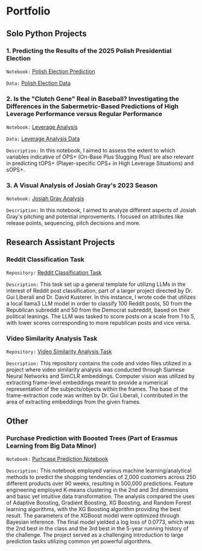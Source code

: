 # Portfolio

## Solo Python Projects

### 1. Predicting the Results of the 2025 Polish Presidential Election
`Notebook:` [Polish Election Prediction](https://nbviewer.org/github/alexapostol095/Projects/blob/main/polish_election_prediction_notebook.ipynb?/flush_cache=true)

`Data:` [Polish Election Data](https://github.com/alexapostol095/Projects/tree/main/polish_election_data)

### 2. Is the "Clutch Gene" Real in Baseball? Investigating the Differences in the Sabermetric-Based Predictions of High Leverage Performance versus Regular Performance
`Notebook:` [Leverage Analysis](https://nbviewer.org/github/alexapostol095/Projects/blob/main/leverage_notebook.ipynb)

`Data:` [Leverage Analysis Data](https://github.com/alexapostol095/Projects/blob/main/leverage_data.zip)

`Description:` In this notebook, I aimed to assess the extent to which variables indicative of OPS+ (On-Base Plus Slugging Plus) are also relevant in predicting tOPS+ (Player-specific OPS+ in High Leverage Situations) and sOPS+. 

### 3. A Visual Analysis of Josiah Gray's 2023 Season
`Notebook:` [Josiah Gray Analysis](https://nbviewer.org/github/alexapostol095/Projects/blob/main/josiah_analysis.ipynb)

`Description:` In this notebook, I aimed to analyze different aspects of Josiah Gray's pitching and potential improvements. I focused on attributes like release points, sequencing, pitch decisions and more. 

## Research Assistant Projects

### Reddit Classification Task

`Repository:` [Reddit Classification Task](https://github.com/alexapostol095/reddit_classification_template/tree/main)

`Description:` This task set up a general template for utilizng LLMs in the interest of Reddit post classification, part of a larger project directed by Dr. Gui Liberali and Dr. David Kusterer. In this instance, I wrote code that utilizes a local llama3 LLM model in order to classify 100 Reddit posts, 50 from the Republican subreddit and 50 from the Democrat subreddit, based on their political leanings. The LLM was tasked to score posts on a scale from 1 to 5, with lower scores corresponding to more republican posts and vice versa. 

### Video Similarity Analysis Task

`Repository:` [Video Similarity Analysis Task](https://github.com/alexapostol095/video_similarity_analysis)

`Description:` This repository contains the code and video files utilized in a project where video similarity analysis was conducted through Siamese Neural Networks and SimCLR embeddings. Computer vision was utilized by extracting frame-level embeddings meant to provide a numerical representation of the subjects/objects within the frames. The base of the frame-extraction code was written by Dr. Gui Liberali, I contributed in the area of extracting embeddings from the given frames.


## Other

### Purchase Prediction with Boosted Trees (Part of Erasmus Learning from Big Data Minor)

`Notebook:` [Purhcase Prediction Notebook](https://nbviewer.org/github/alexapostol095/Projects/blob/main/purchase_prediction.ipynb)

`Description:` This notebook employed various machine learning/analytical methods to predict the shopping tendencies of 2,000 customers across 250 different products over 90 weeks, resulting in 500,000 predictions. Feature engineering employed K-means clustering in the 2nd and 3rd dimensions and basic yet intuitive data transformation. The analysis compared the uses of Adaptive Boosting, Gradient Boosting, XG Boosting, and Random Forest learning algorithms, with the XG Boosting algorithm providing the best result. The parameters of the XGBoost model were optimized through Bayesian inference. The final model yielded a log loss of 0.0773, which was the 2nd best in the class and the 3rd best in the 5-year running history of the challenge. The project served as a challenging introduction to large prediction tasks utilizing common yet powerful algorithms.

